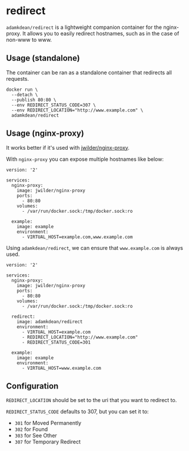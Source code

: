 # redirect

`adamkdean/redirect` is a lightweight companion container for the nginx-proxy. It allows you to easily redirect hostnames, such as in the case of non-www to www.

## Usage (standalone)

The container can be ran as a standalone container that redirects all requests.

```
docker run \
  --detach \
  --publish 80:80 \
  --env REDIRECT_STATUS_CODE=307 \
  --env REDIRECT_LOCATION="http://www.example.com" \
  adamkdean/redirect
```

## Usage (nginx-proxy)

It works better if it's used with [jwilder/nginx-proxy](https://github.com/jwilder/nginx-proxy).

With `nginx-proxy` you can expose multiple hostnames like below:

```
version: '2'

services:
  nginx-proxy:
    image: jwilder/nginx-proxy
    ports:
      - 80:80
    volumes:
      - /var/run/docker.sock:/tmp/docker.sock:ro

  example:
    image: example
    environment:
      - VIRTUAL_HOST=example.com,www.example.com
```

Using `adamkdean/redirect`, we can ensure that `www.example.com` is always used.

```
version: '2'

services:
  nginx-proxy:
    image: jwilder/nginx-proxy
    ports:
      - 80:80
    volumes:
      - /var/run/docker.sock:/tmp/docker.sock:ro

  redirect:
    image: adamkdean/redirect
    environment:
      - VIRTUAL_HOST=example.com
      - REDIRECT_LOCATION="http://www.example.com"
      - REDIRECT_STATUS_CODE=301

  example:
    image: example
    environment:
      - VIRTUAL_HOST=www.example.com
```

## Configuration

`REDIRECT_LOCATION` should be set to the uri that you want to redirect to.

`REDIRECT_STATUS_CODE` defaults to 307, but you can set it to:

- `301` for Moved Permanently
- `302` for Found
- `303` for See Other
- `307` for Temporary Redirect
